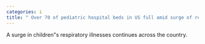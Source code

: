 ```yaml
---
categories: i
title: " Over 70 of pediatric hospital beds in US full amid surge of respiratory illnesses "
---
```

A surge in children"s respiratory illnesses continues across the country.